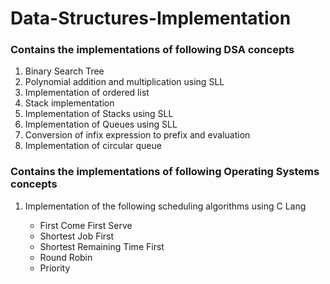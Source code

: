 # Data-Structures-Implementation
### Contains the implementations of following DSA concepts
<ol>
  <li>Binary Search Tree</li>
  <li>Polynomial addition and multiplication using SLL</li>
  <li>Implementation of ordered list</li>
  <li>Stack implementation</li>
  <li>Implementation of Stacks using SLL</li>
  <li>Implementation of Queues using SLL</li>
  <li>Conversion of infix expression to prefix and evaluation</li>
  <li>Implementation of circular queue</li>
</ol>

### Contains the implementations of following Operating Systems concepts
<ol>
  <li>Implementation of the following scheduling algorithms using C Lang</li>
   <ul>
      <li>First Come First Serve</li>
      <li>Shortest Job First</li>
      <li>Shortest Remaining Time First</li>
      <li>Round Robin</li>
      <li>Priority</li>
  </ul>
</ol>
